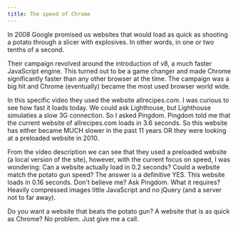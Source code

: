 ```yaml
---
title: The speed of Chrome
---
```


In 2008 Google promised us websites that would load as quick as shooting a potato through a slicer with explosives. In other words, in one or two tenths of a second. 

Their campaign revolved around the introduction of v8, a much faster JavaScript engine. This turned out to be a game changer and made Chrome significantly faster than any other browser at the time. The campaign was a big hit and Chrome (eventually) became the most used browser world wide.

In this specific video they used the website allrecipes.com. I was curious to see how fast it loads today. We could ask Lighthouse, but Lighthouse simulaties a slow 3G connection. So I asked Pingdom. Pingdom told me that the current website of allrecipes.com loads in 3.6 seconds. So this website has either became MUCH slower in the past 11 years OR they were looking at a preloaded website in 2010.

From the video description we can see that they used a preloaded website (a local version of the site), however, with the current focus on speed, I was wondering: Can a website actually load in 0.2 seconds? Could a website match the potato gun speed? The answer is a definitive YES. This website loads in 0.16 seconds. Don't believe me? Ask Pingdom. What it requires? Heavily compressed images little JavaScript and no jQuery (and a server not to far away).

Do you want a website that beats the potato gun? A website that is as quick as Chrome? No problem. Just give me a call.
